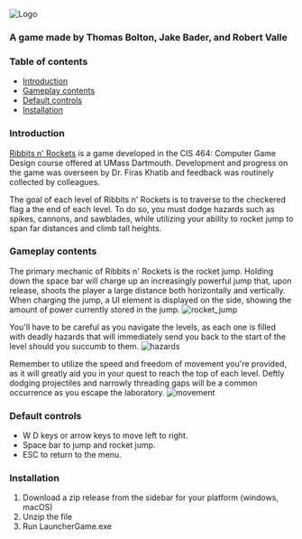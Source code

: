 
![Logo](https://user-images.githubusercontent.com/98601809/235249179-2e3dd477-49e5-4d9c-9330-f6fefdcdd615.png)
### A game made by Thomas Bolton, Jake Bader, and Robert Valle

### Table of contents
- [Introduction](https://github.com/mrgozr/Ribbits-n-Rockets/README.md#introduction)
- [Gameplay contents](https://github.com/mrgozr/Ribbits-n-Rockets/README.md#Contents)
- [Default controls](https://github.com/mrgozr/Ribbits-n-Rockets/README.md#Default-controls)
- [Installation](https://github.com/mrgozr/Ribbits-n-Rockets/README.md#installation)

### Introduction
[Ribbits n' Rockets](https://github.com/Ribbits-n-Rockets) is a game developed in the CIS 464: Computer Game Design course offered at UMass Dartmouth. Development and progress on the game was overseen by Dr. Firas Khatib and feedback was routinely collected by colleagues. 

The goal of each level of Ribbits n' Rockets is to traverse to the checkered flag a the end of each level. To do so, you must dodge hazards such as spikes, cannons, and sawblades, while utilizing your ability to rocket jump to span far distances and climb tall heights.
### Gameplay contents
The primary mechanic of Ribbits n' Rockets is the rocket jump. Holding down the space bar will charge up an increasingly powerful jump that, upon release, shoots the player a large distance both horizontally and vertically. When charging the jump, a UI element is displayed on the side, showing the amount of power currently stored in the jump.
![rocket_jump](https://user-images.githubusercontent.com/98601809/235254055-73733025-5269-43cb-a34b-9f0d099680db.gif)

You'll have to be careful as you navigate the levels, as each one is filled with deadly hazards that will immediately send you back to the start of the level should you succumb to them. 
![hazards](https://user-images.githubusercontent.com/98601809/235254047-902dd363-1d3a-4ede-a7f0-82d57077cb42.gif)

Remember to utilize the speed and freedom of movement you're provided, as it will greatly aid you in your quest to reach the top of each level. Deftly dodging projectiles and narrowly threading gaps will be a common occurrence as you escape the laboratory.
![movement](https://user-images.githubusercontent.com/98601809/235254042-a6098cb2-ff7f-4a16-a89f-df33aaab25f9.gif)

### Default controls
- W D keys or arrow keys to move left to right.
- Space bar to jump and rocket jump.
- ESC to return to the menu.
### Installation
1. Download a zip release from the sidebar for your platform (windows, macOS)
2. Unzip the file
3. Run LauncherGame.exe
